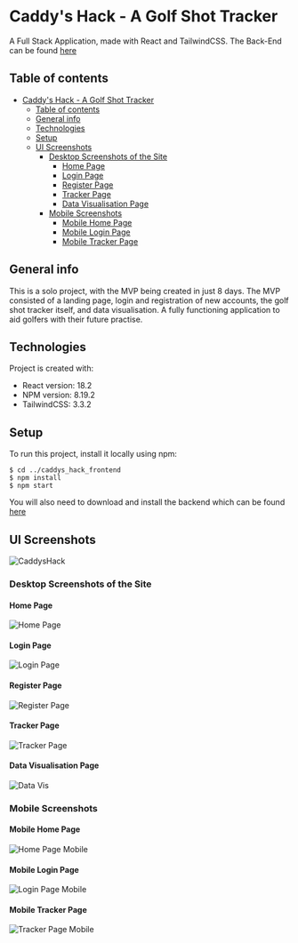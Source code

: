 # Caddy's Hack - A Golf Shot Tracker

A Full Stack Application, made with React and TailwindCSS. The Back-End can be found [here](https://github.com/WestyCodes/caddys_hack_backEnd)

## Table of contents

-   [Caddy's Hack - A Golf Shot Tracker](#caddys-hack---a-golf-shot-tracker)
    -   [Table of contents](#table-of-contents)
    -   [General info](#general-info)
    -   [Technologies](#technologies)
    -   [Setup](#setup)
    -   [UI Screenshots](#ui-screenshots)
        -   [Desktop Screenshots of the Site](#desktop-screenshots-of-the-site)
            -   [Home Page](#home-page)
            -   [Login Page](#login-page)
            -   [Register Page](#register-page)
            -   [Tracker Page](#tracker-page)
            -   [Data Visualisation Page](#data-visualisation-page)
        -   [Mobile Screenshots](#mobile-screenshots)
            -   [Mobile Home Page](#mobile-home-page)
            -   [Mobile Login Page](#mobile-login-page)
            -   [Mobile Tracker Page](#mobile-tracker-page)

## General info

This is a solo project, with the MVP being created in just 8 days. The MVP consisted of a landing page, login and registration of new accounts, the golf shot tracker itself, and data visualisation. A fully functioning application to aid golfers with their future practise.

## Technologies

Project is created with:

-   React version: 18.2
-   NPM version: 8.19.2
-   TailwindCSS: 3.3.2

## Setup

To run this project, install it locally using npm:

```
$ cd ../caddys_hack_frontend
$ npm install
$ npm start
```

You will also need to download and install the backend which can be found [here](https://github.com/WestyCodes/caddys_hack_backEnd)

## UI Screenshots

![CaddysHack](./public/assets/Caddys_hack_UI.png)

### Desktop Screenshots of the Site

#### Home Page

![Home Page](./public/assets/homePage.png)

#### Login Page

![Login Page](./public/assets/loginPage.png)

#### Register Page

![Register Page](./public/assets/registerPage.png)

#### Tracker Page

![Tracker Page](./public/assets/trackerPage.png)

#### Data Visualisation Page

![Data Vis](./public/assets/dataVisPage.png)

### Mobile Screenshots

#### Mobile Home Page

![Home Page Mobile](./public/assets/homePageMobiles.png)

#### Mobile Login Page

![Login Page Mobile](./public/assets/loginPageMobile.png)

#### Mobile Tracker Page

![Tracker Page Mobile](./public/assets/trackerPageMobile.png)

